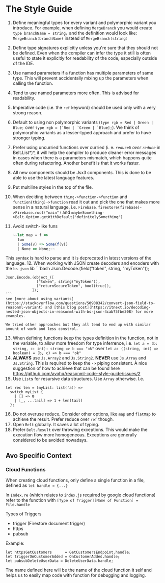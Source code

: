 # The Style Guide

1. Define meaningful types for every variant and polymorphic variant you introduce. For example, when defining `MergeBranch` you would create `type branchName = string;` and the definition would look like: `MergeBranch(branchName)` instead of `MergeBranch(string)`
2. Define type signatures explicitly unless you're sure that they should not be defined. Even when the compiler can infer the type it still is often useful to state it explicitly for readability of the code, especially outside of the IDE.
3. Use named parameters if a function has multiple parameters of same type. This will prevent accidentally mixing up the parameters when calling the function.
4. Tend to use named parameters more often. This is advised for readability.
5. Imperative code (i.e. the `ref` keyword) should be used only with a very strong reason.
6. Default to using non polymorphic variants (```type rgb = Red | Green | Blue;``` over ```type rgb = [`Red | `Green | `Blue];```). We think of polymorphic variants as a lesser-typed approach and prefer to have stronger typing.
7. Prefer using uncurried functions over curried (i. e. *`reduceU` over `reduce`* in Belt.List*)*, it will help the compiler to produce cleaner error messages in cases when there is a parameters mismatch, which happens quite often during refactoring. Another benefit is that it works faster.
8. All new components should be Jsx3 components. This is done to be able to use the latest language features.
9. Put multiline styles in the top of the file. 
10. When deciding between `thing->function->function` and `function(thing)->function` read it out and pick the one that makes more sense in a natural language, i.e. `Firebase.firestore(firebase)->Firebase.root("main")` and `maybeSomething->Belt.Option.getWithDefault("definitelySomething")`
11. Avoid switch-like funs 

    ```jsx
    ~~let map = f =>
      fun
      | Some(v) => Some(f(v))
      | None => None;~~
    ```
  This syntax is hard to parse and it is deprecated in latest versions of the language.
12. When working with JSON create decoders and encoders with the `bs-json` lib
    ```bash
    Json.Decode.(field("token", string, "myToken"));

    Json.Encode.(object_([
                  ("token", string("myToken")),
                  ("returnSecureToken", bool(true)),
                ]);
    ```
    see [more about using variants](https://stackoverflow.com/questions/50908342/convert-json-field-to-reasonml-variant) and [this blog post](https://itnext.io/decoding-nested-json-objects-in-reasonml-with-bs-json-4cab75fbe308) for more examples.

    We tried other approaches but they all tend to end up with similar amount of work and less constrol.
13. When defining functions keep the types definition in the function, not in the variable, to allow more freedom for type inferrence, i.e. `let a = (b: string, c: int): string => b === "ok"` over `let a: ((string, int) => boolean) = (b, c) => b === "ok"`
14. **ALWAYS** use `Js.Array2` and `Js.String2`. **NEVER** use `Js.Array` and `Js.String`. This is required to keep the `->` piping consistent. A nice suggestion of how to achieve that can be found here https://github.com/avohq/reasonml-code-style-guide/issues/2
15. Use `List`s for resursive data structures. Use `Array` otherwise. I.e.
  ```
  let rec len = (myList: list('a)) =>
    switch myList {
      | [] => 0
      | [_, ...tail] => 1 + len(tail)
    };
  ```
16. Do not overuse reduce. Consider other options, like `map` and `flatMap` to achieve the result. Prefer reduce over `ref` though.
17. Open `Belt` globally. It saves a lot of typing.
18. Prefer `Belt.Result` over throwing exceptions. This would make the execution flow more homogeneous. Exceptions are generally considered to be avoided nowadays.


## Avo Specific Context


### Cloud Functions

When creating cloud functions, only define a single function in a file, defined as `let handle = {...}`

In `Index.re` (which relates to `index.js` required by google cloud functions)
refer to the function with 
`[Type of Trigger][Name of Function] = File.handle`

Types of Triggers
   - trigger (Firestore document trigger)
   - https
   - pubsub

Example:
```
let httpsGetCustomers      = GetCustomersEndpoint.handle;
let triggerOnCustomerAdded = OnCustomerAdded.handle;
let pubsubDeleteUserData = DeleteUserData.handle;
```
The name defined here will be the name of the cloud function it self and helps us to easily map code with function for debugging and logging.


